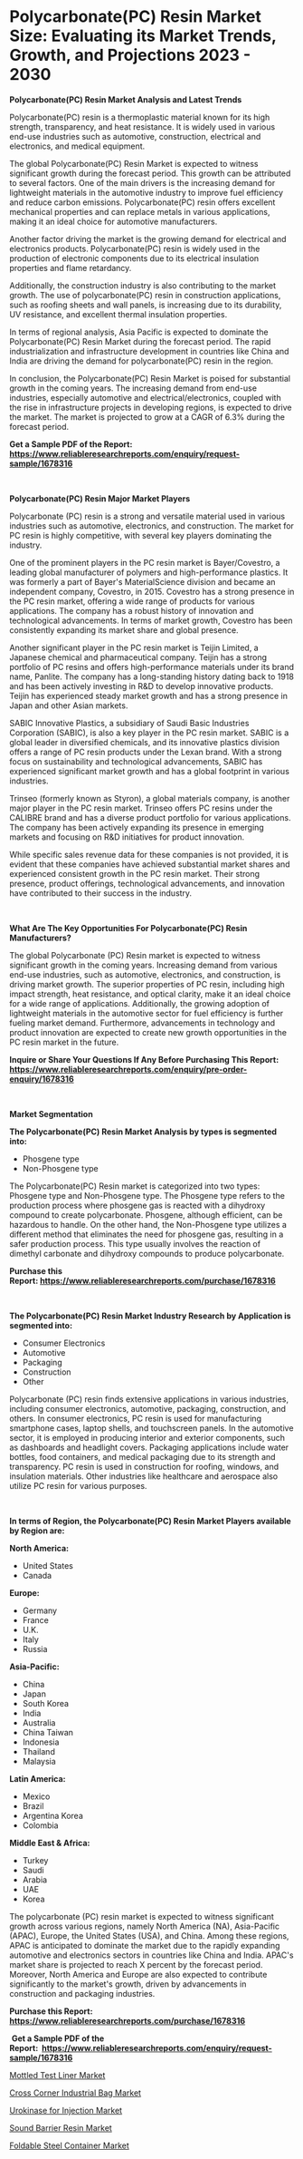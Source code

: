 <p><h1>Polycarbonate(PC) Resin Market Size: Evaluating its Market Trends, Growth, and Projections 2023 - 2030</h1></p><p><strong>Polycarbonate(PC) Resin Market Analysis and Latest Trends</strong></p>
<p><p>Polycarbonate(PC) resin is a thermoplastic material known for its high strength, transparency, and heat resistance. It is widely used in various end-use industries such as automotive, construction, electrical and electronics, and medical equipment.</p><p>The global Polycarbonate(PC) Resin Market is expected to witness significant growth during the forecast period. This growth can be attributed to several factors. One of the main drivers is the increasing demand for lightweight materials in the automotive industry to improve fuel efficiency and reduce carbon emissions. Polycarbonate(PC) resin offers excellent mechanical properties and can replace metals in various applications, making it an ideal choice for automotive manufacturers.</p><p>Another factor driving the market is the growing demand for electrical and electronics products. Polycarbonate(PC) resin is widely used in the production of electronic components due to its electrical insulation properties and flame retardancy.</p><p>Additionally, the construction industry is also contributing to the market growth. The use of polycarbonate(PC) resin in construction applications, such as roofing sheets and wall panels, is increasing due to its durability, UV resistance, and excellent thermal insulation properties.</p><p>In terms of regional analysis, Asia Pacific is expected to dominate the Polycarbonate(PC) Resin Market during the forecast period. The rapid industrialization and infrastructure development in countries like China and India are driving the demand for polycarbonate(PC) resin in the region.</p><p>In conclusion, the Polycarbonate(PC) Resin Market is poised for substantial growth in the coming years. The increasing demand from end-use industries, especially automotive and electrical/electronics, coupled with the rise in infrastructure projects in developing regions, is expected to drive the market. The market is projected to grow at a CAGR of 6.3% during the forecast period.</p></p>
<p><strong>Get a Sample PDF of the Report:&nbsp; <a href="https://www.reliableresearchreports.com/enquiry/request-sample/1678316">https://www.reliableresearchreports.com/enquiry/request-sample/1678316</a></strong></p>
<p>&nbsp;</p>
<p><strong>Polycarbonate(PC) Resin Major Market Players</strong></p>
<p><p>Polycarbonate (PC) resin is a strong and versatile material used in various industries such as automotive, electronics, and construction. The market for PC resin is highly competitive, with several key players dominating the industry.</p><p>One of the prominent players in the PC resin market is Bayer/Covestro, a leading global manufacturer of polymers and high-performance plastics. It was formerly a part of Bayer's MaterialScience division and became an independent company, Covestro, in 2015. Covestro has a strong presence in the PC resin market, offering a wide range of products for various applications. The company has a robust history of innovation and technological advancements. In terms of market growth, Covestro has been consistently expanding its market share and global presence.</p><p>Another significant player in the PC resin market is Teijin Limited, a Japanese chemical and pharmaceutical company. Teijin has a strong portfolio of PC resins and offers high-performance materials under its brand name, Panlite. The company has a long-standing history dating back to 1918 and has been actively investing in R&D to develop innovative products. Teijin has experienced steady market growth and has a strong presence in Japan and other Asian markets.</p><p>SABIC Innovative Plastics, a subsidiary of Saudi Basic Industries Corporation (SABIC), is also a key player in the PC resin market. SABIC is a global leader in diversified chemicals, and its innovative plastics division offers a range of PC resin products under the Lexan brand. With a strong focus on sustainability and technological advancements, SABIC has experienced significant market growth and has a global footprint in various industries.</p><p>Trinseo (formerly known as Styron), a global materials company, is another major player in the PC resin market. Trinseo offers PC resins under the CALIBRE brand and has a diverse product portfolio for various applications. The company has been actively expanding its presence in emerging markets and focusing on R&D initiatives for product innovation.</p><p>While specific sales revenue data for these companies is not provided, it is evident that these companies have achieved substantial market shares and experienced consistent growth in the PC resin market. Their strong presence, product offerings, technological advancements, and innovation have contributed to their success in the industry.</p></p>
<p>&nbsp;</p>
<p><strong>What Are The Key Opportunities For Polycarbonate(PC) Resin Manufacturers?</strong></p>
<p><p>The global Polycarbonate (PC) Resin market is expected to witness significant growth in the coming years. Increasing demand from various end-use industries, such as automotive, electronics, and construction, is driving market growth. The superior properties of PC resin, including high impact strength, heat resistance, and optical clarity, make it an ideal choice for a wide range of applications. Additionally, the growing adoption of lightweight materials in the automotive sector for fuel efficiency is further fueling market demand. Furthermore, advancements in technology and product innovation are expected to create new growth opportunities in the PC resin market in the future.</p></p>
<p><strong>Inquire or Share Your Questions If Any Before Purchasing This Report: <a href="https://www.reliableresearchreports.com/enquiry/pre-order-enquiry/1678316">https://www.reliableresearchreports.com/enquiry/pre-order-enquiry/1678316</a></strong></p>
<p>&nbsp;</p>
<p><strong>Market Segmentation</strong></p>
<p><strong>The Polycarbonate(PC) Resin Market Analysis by types is segmented into:</strong></p>
<p><ul><li>Phosgene type</li><li>Non-Phosgene type</li></ul></p>
<p><p>The Polycarbonate(PC) Resin market is categorized into two types: Phosgene type and Non-Phosgene type. The Phosgene type refers to the production process where phosgene gas is reacted with a dihydroxy compound to create polycarbonate. Phosgene, although efficient, can be hazardous to handle. On the other hand, the Non-Phosgene type utilizes a different method that eliminates the need for phosgene gas, resulting in a safer production process. This type usually involves the reaction of dimethyl carbonate and dihydroxy compounds to produce polycarbonate.</p></p>
<p><strong>Purchase this Report:&nbsp;<a href="https://www.reliableresearchreports.com/purchase/1678316">https://www.reliableresearchreports.com/purchase/1678316</a></strong></p>
<p>&nbsp;</p>
<p><strong>The Polycarbonate(PC) Resin Market Industry Research by Application is segmented into:</strong></p>
<p><ul><li>Consumer Electronics</li><li>Automotive</li><li>Packaging</li><li>Construction</li><li>Other</li></ul></p>
<p><p>Polycarbonate (PC) resin finds extensive applications in various industries, including consumer electronics, automotive, packaging, construction, and others. In consumer electronics, PC resin is used for manufacturing smartphone cases, laptop shells, and touchscreen panels. In the automotive sector, it is employed in producing interior and exterior components, such as dashboards and headlight covers. Packaging applications include water bottles, food containers, and medical packaging due to its strength and transparency. PC resin is used in construction for roofing, windows, and insulation materials. Other industries like healthcare and aerospace also utilize PC resin for various purposes.</p></p>
<p>&nbsp;</p>
<p><strong>In terms of Region, the Polycarbonate(PC) Resin Market Players available by Region are:</strong></p>
<p>
    <p> <strong> North America: </strong>
        <ul>
            <li>United States</li>
            <li>Canada</li>
        </ul>
        </p> 
    <p> <strong> Europe: </strong>
        <ul>
            <li>Germany</li>
            <li>France</li>
            <li>U.K.</li>
            <li>Italy</li>
            <li>Russia</li>
        </ul>
        </p> 
    <p> <strong> Asia-Pacific: </strong>
        <ul>
            <li>China</li>
            <li>Japan</li>
            <li>South Korea</li>
            <li>India</li>
            <li>Australia</li>
            <li>China Taiwan</li>
            <li>Indonesia</li>
            <li>Thailand</li>
            <li>Malaysia</li>
        </ul>
        </p> 
    <p> <strong> Latin America: </strong>
        <ul>
            <li>Mexico</li>
            <li>Brazil</li>
            <li>Argentina Korea</li>
            <li>Colombia</li>
        </ul>
        </p> 
    <p> <strong> Middle East & Africa: </strong>
        <ul>
            <li>Turkey</li>
            <li>Saudi</li>
            <li>Arabia</li>
            <li>UAE</li>
            <li>Korea</li>
        </ul>
    </p>
    </p>
<p><p>The polycarbonate (PC) resin market is expected to witness significant growth across various regions, namely North America (NA), Asia-Pacific (APAC), Europe, the United States (USA), and China. Among these regions, APAC is anticipated to dominate the market due to the rapidly expanding automotive and electronics sectors in countries like China and India. APAC's market share is projected to reach X percent by the forecast period. Moreover, North America and Europe are also expected to contribute significantly to the market's growth, driven by advancements in construction and packaging industries.</p></p>
<p><strong>Purchase this Report: <a href="https://www.reliableresearchreports.com/purchase/1678316">https://www.reliableresearchreports.com/purchase/1678316</a></strong></p>
<p>&nbsp;<strong>Get a Sample PDF of the Report:&nbsp;&nbsp;<a href="https://www.reliableresearchreports.com/enquiry/request-sample/1678316">https://www.reliableresearchreports.com/enquiry/request-sample/1678316</a></strong></p>
<p><strong></strong></p>
<p><p><a href="https://www.linkedin.com/pulse/mottled-test-liner-market-research-report-unlocks-analysis/">Mottled Test Liner Market</a></p><p><a href="https://www.linkedin.com/pulse/cross-corner-industrial-bag-market-size-share-global-analysis/">Cross Corner Industrial Bag Market</a></p><p><a href="https://medium.com/@shanieprice69879/urokinase-for-injection-market-insight-market-trends-growth-forecasted-from-2023-to-2030-27c58d81c327">Urokinase for Injection Market</a></p><p><a href="https://medium.com/@lulukerluke/sound-barrier-resin-market-analysis-its-cagr-market-segmentation-and-global-industry-overview-e15a2146219b">Sound Barrier Resin Market</a></p><p><a href="https://www.linkedin.com/pulse/foldable-steel-container-market-share-amp-new-trends/">Foldable Steel Container Market</a></p></p>